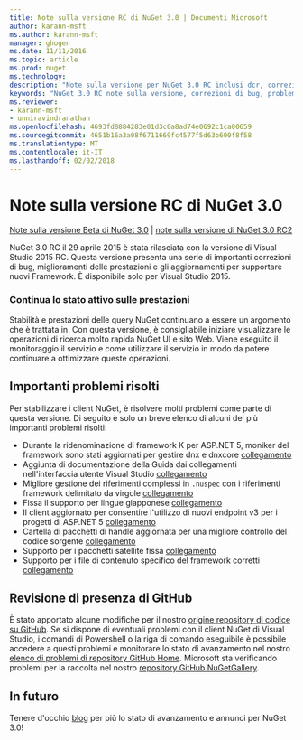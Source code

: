 ```yaml
---
title: Note sulla versione RC di NuGet 3.0 | Documenti Microsoft
author: karann-msft
ms.author: karann-msft
manager: ghogen
ms.date: 11/11/2016
ms.topic: article
ms.prod: nuget
ms.technology: 
description: "Note sulla versione per NuGet 3.0 RC inclusi dcr, correzioni di bug, le funzionalità aggiunte e problemi noti."
keywords: "NuGet 3.0 RC note sulla versione, correzioni di bug, problemi noti, aggiunta di funzionalità, eseguire"
ms.reviewer:
- karann-msft
- unniravindranathan
ms.openlocfilehash: 4693fd8884283e01d3c0a8ad74e0692c1ca00659
ms.sourcegitcommit: 4651b16a3a08f6711669fc4577f5d63b600f8f58
ms.translationtype: MT
ms.contentlocale: it-IT
ms.lasthandoff: 02/02/2018
---
```

# <a name="nuget-30-rc-release-notes"></a>Note sulla versione RC di NuGet 3.0

[Note sulla versione Beta di NuGet 3.0](../release-notes/nuget-3.0-beta.md) | [note sulla versione di NuGet 3.0 RC2](../release-notes/nuget-3.0-RC2.md)

NuGet 3.0 RC il 29 aprile 2015 è stata rilasciata con la versione di Visual Studio 2015 RC. Questa versione presenta una serie di importanti correzioni di bug, miglioramenti delle prestazioni e gli aggiornamenti per supportare nuovi Framework.  È disponibile solo per Visual Studio 2015.

### <a name="continued-focus-on-performance"></a>Continua lo stato attivo sulle prestazioni

Stabilità e prestazioni delle query NuGet continuano a essere un argomento che è trattata in.  Con questa versione, è consigliabile iniziare visualizzare le operazioni di ricerca molto rapida NuGet UI e sito Web.  Viene eseguito il monitoraggio il servizio e come utilizzare il servizio in modo da potere continuare a ottimizzare queste operazioni.

## <a name="significant-issues-resolved"></a>Importanti problemi risolti

Per stabilizzare i client NuGet, è risolvere molti problemi come parte di questa versione.  Di seguito è solo un breve elenco di alcuni dei più importanti problemi risolti:

* Durante la ridenominazione di framework K per ASP.NET 5, moniker del framework sono stati aggiornati per gestire dnx e dnxcore [collegamento](https://github.com/NuGet/Home/issues/215)
* Aggiunta di documentazione della Guida dai collegamenti nell'interfaccia utente Visual Studio [collegamento](https://github.com/NuGet/Home/issues/232)
* Migliore gestione dei riferimenti complessi in `.nuspec` con i riferimenti framework delimitato da virgole [collegamento](https://github.com/NuGet/Home/issues/276)
* Fissa il supporto per lingue giapponese [collegamento](https://github.com/NuGet/Home/issues/253)
* Il client aggiornato per consentire l'utilizzo di nuovi endpoint v3 per i progetti di ASP.NET 5 [collegamento](https://github.com/NuGet/Home/issues/219)
* Cartella di pacchetti di handle aggiornata per una migliore controllo del codice sorgente [collegamento](https://github.com/NuGet/Home/issues/56)
* Supporto per i pacchetti satellite fissa [collegamento](https://github.com/NuGet/Home/issues/17)
* Supporto per i file di contenuto specifico del framework corretti [collegamento](https://github.com/NuGet/Home/issues/18)

## <a name="github-presence-overhaul"></a>Revisione di presenza di GitHub

È stato apportato alcune modifiche per il nostro [origine repository di codice su GitHub](http://github.com/nuget/home).  Se si dispone di eventuali problemi con il client NuGet di Visual Studio, i comandi di Powershell o la riga di comando eseguibile è possibile accedere a questi problemi e monitorare lo stato di avanzamento nel nostro [elenco di problemi di repository GitHub Home](http://github.com/nuget/home/issues).  Microsoft sta verificando problemi per la raccolta nel nostro [repository GitHub NuGetGallery](http://github.com/nuget/NuGetGallery/issues).


## <a name="stay-tuned"></a>In futuro

Tenere d'occhio [blog](http://blog.nuget.org) per più lo stato di avanzamento e annunci per NuGet 3.0!